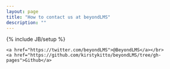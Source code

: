 ```yaml
---
layout: page
title: "How to contact us at beyondLMS"
description: ""
---
```

{% include JB/setup %}

    <a href="https://twitter.com/beyondLMS">@BeyondLMS</a></br>
    <a href="https://github.com/kirstykitto/beyondLMS/tree/gh-pages">Github</a> 